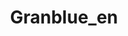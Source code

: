 ---
title: Granblue_en
crosslinks:
- youtubefactsbot
- GranblueTrades
- anti_gif_bot
- PokemonGoSpoofing
- john_yukis_bots
- Granblue_Trading
- Pixiv
- livven
- alotabot
- pokemon
- IsAnybodyHere
- anime
- Shadowverse
- kancolle
- Animesuggest
- PuzzleAndDragons
- chainchronicle
- explainlikeimfive
- Amd
- walfie
---